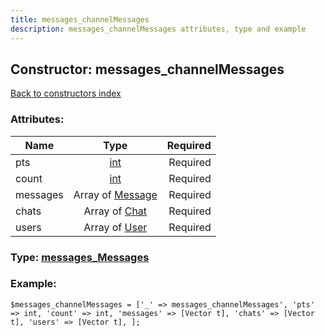```yaml
---
title: messages_channelMessages
description: messages_channelMessages attributes, type and example
---
```

## Constructor: messages\_channelMessages  
[Back to constructors index](index.md)



### Attributes:

| Name     |    Type       | Required |
|----------|:-------------:|---------:|
|pts|[int](../types/int.md) | Required|
|count|[int](../types/int.md) | Required|
|messages|Array of [Message](../types/Message.md) | Required|
|chats|Array of [Chat](../types/Chat.md) | Required|
|users|Array of [User](../types/User.md) | Required|



### Type: [messages\_Messages](../types/messages_Messages.md)


### Example:

```
$messages_channelMessages = ['_' => messages_channelMessages', 'pts' => int, 'count' => int, 'messages' => [Vector t], 'chats' => [Vector t], 'users' => [Vector t], ];
```
